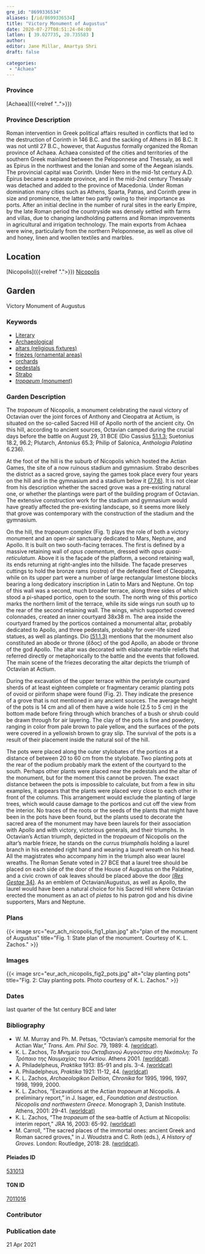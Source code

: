 ```yaml
---
gre_id: "8699336534"
aliases: [/id/8699336534]
title: "Victory Monument of Augustus"
date: 2020-07-27T08:51:24-04:00
latlon: [ 39.027735, 20.735583 ]
author:
editor: Jane Millar, Amartya Shri
draft: false

categories:
 - "Achaea"
---
```


### Province

[Achaea]({{<relref "..">}})

### Province Description

Roman intervention in Greek political affairs resulted in conflicts that led to the destruction of Corinth in 146 B.C. and the sacking of Athens in 86 B.C. It was not until 27 B.C., however, that Augustus formally organized the Roman province of Achaea. Achaea consisted of the cities and territories of the southern Greek mainland between the Peloponnese and Thessaly, as well as Epirus in the northwest and the Ionian and some of the Aegean islands.
The provincial capital was Corinth. Under Nero in the mid-1st century A.D. Epirus became a separate province, and in the mid-2nd century Thessaly was detached and added to the province of Macedonia. Under Roman domination many cities such as Athens, Sparta, Patras, and Corinth grew in size and prominence, the latter two partly owing to their importance as ports.  After an initial decline in the number of rural sites in the early Empire, by the late Roman period the countryside was densely settled with farms and villas, due to changing landholding patterns and Roman improvements in agricultural and irrigation technology. The main exports from Achaea were wine, particularly from the northern Peloponnese, as well as olive oil and honey, linen and woollen textiles and marbles.

## Location

[Nicopolis]({{<relref ".">}})
[Nicopolis](https://pleiades.stoa.org/places/531013)

<!--### Location Description-->

<!-- LEAVE THIS BLANK FOR NOW

## Sublocation

[AREA WITHIN LOCATION, LIKE “PALATINE HILL”](GEOREFERENCE LINK)
A sublocation is any area larger than an individual garden, but located within a location. I would always try to include a link to a controlled vocabulary here if possible. This ID may well be different from the Garden ID, e.g., Pompeii versus a Garden in one of the houses which has its own Pleiades ID.
-->

<!--### Sublocation Description-->

<!-- DESCRIPTION -->

## Garden

Victory Monument of Augustus

### Keywords

- [Literary](#)
- [Archaeological](#)
- [altars (religious fixtures)](http://vocab.getty.edu/page/aat/300003725)
- [friezes (ornamental areas)](http://vocab.getty.edu/page/aat/300123582)
- [orchards](http://vocab.getty.edu/page/aat/300008890)
- [pedestals](http://vocab.getty.edu/page/aat/300001744)
- [Strabo](#)
- [*tropaeum* (monument)](http://vocab.getty.edu/page/aat/300007038)

### Garden Description

The *tropaeum* of Nicopolis, a monument celebrating the naval victory of Octavian over the joint forces of Anthony and Cleopatra at Actium, is situated on the so-called Sacred Hill of Apollo north of the ancient city. On this hill, according to ancient sources, Octavian camped during the crucial days before the battle on August 29, 31 BCE (Dio Cassius [51.1.3]( http://data.perseus.org/citations/urn:cts:greekLit:tlg0385.tlg001.perseus-grc1:51.1.3); Suetonius 18.2, 96.2; Plutarch, *Antonius* 65.3; Philip of Salonica, *Anthologia Palatina* 6.236).

At the foot of the hill is the suburb of Nicopolis which hosted the Actian Games, the site of a now ruinous stadium and gymnasium. Strabo describes the district as a sacred grove, saying the games took place every four years on the hill and in the gymnasium and a stadium below it [(7.7.6)](http://data.perseus.org/citations/urn:cts:greekLit:tlg0099.tlg001.perseus-eng1:7.7.6). It is not clear from his description whether the sacred grove was a pre-existing natural one, or whether the plantings were part of the building program of Octavian. The extensive construction work for the stadium and gymnasium would have greatly affected the pre-existing landscape, so it seems more likely that grove was contemporary with the construction of the stadium and the gymnasium.

On the hill, the *tropaeum* complex (Fig. 1) plays the role of both a victory monument and an open-air sanctuary dedicated to Mars, Neptune, and Apollo. It is built on two south-facing terraces. The first is defined by a massive retaining wall of *opus caementum*, dressed with *opus quasi-reticulatum*. Above it is the façade of the platform, a second retaining wall, its ends returning at right-angles into the hillside. The façade preserves cuttings to hold the bronze rams (*rostra*) of the defeated fleet of Cleopatra, while on its upper part were a number of large rectangular limestone blocks bearing a long dedicatory inscription in Latin to Mars and Neptune. On top of this wall was a second, much broader terrace, along three sides of which stood a pi-shaped portico, open to the south. The north wing of this portico marks the northern limit of the terrace, while its side wings run south up to the rear of the second retaining wall. The wings, which supported covered colonnades, created an inner courtyard 38x38 m. The area inside the courtyard framed by the porticos contained a monumental altar, probably dedicated to Apollo, and three pedestals, probably for over-life sized statues, as well as plantings. Dio [(51.1.3)](http://data.perseus.org/citations/urn:cts:greekLit:tlg0385.tlg001.perseus-grc1:51.1.3) mentions that the monument also constituted an abode or throne (ἕδος) of the god Apollo, an abode or throne of the god Apollo. The altar was decorated with elaborate marble reliefs that referred directly or metaphorically to the battle and the events that followed. The main scene of the friezes decorating the altar depicts the triumph of Octavian at Actium.

During the excavation of the upper terrace within the peristyle courtyard sherds of at least eighteen complete or fragmentary ceramic planting pots of ovoid or piriform shape were found (Fig. 2).  They indicate the presence of a grove that is not mentioned in any ancient sources. The average height of the pots is 14 cm and all of them have a wide hole (2.5 to 5 cm) in the bottom made before firing through which branches of a bush or shrub could be drawn through for air layering. The clay of the pots is fine and powdery, ranging in color from pale brown to pale yellow, and the surfaces of the pots were covered in a yellowish brown to gray slip.  The survival of the pots is a result of their placement inside the natural soil of the hill.

The pots were placed along the outer stylobates of the porticos at a distance of between 20 to 60 cm from the stylobate. Two planting pots at the rear of the podium probably mark the extent of the courtyard to the south. Perhaps other plants were placed near the pedestals and the altar of the monument, but for the moment this cannot be proven. The exact distance between the pots is impossible to calculate, but from a few in situ examples, it appears that the plants were placed very close to each other in front of the columns. This arrangement would exclude the planting of large trees, which would cause damage to the porticos and cut off the view from the interior. No traces of the roots or the seeds of the plants that might have been in the pots have been found, but the plants used to decorate the sacred area of the monument may have been laurels for their association with Apollo and with victory, victorious generals, and their triumphs. In Octavian’s Actian triumph, depicted in the *tropaeum* of Nicopolis on the altar’s marble frieze, he stands on the *currus triumphalis* holding a laurel branch in his extended right hand and wearing a laurel wreath on his head. All the magistrates who accompany him in the triumph also wear laurel wreaths. The Roman Senate voted in 27 BCE that a laurel tree should be placed on each side of the door of the House of Augustus on the Palatine, and a civic crown of oak leaves should be placed above the door [(*Res Gestae* 34)](http://data.perseus.org/citations/urn:cts:latinLit:phi1221.phi007.perseus-lat1:34). As an emblem of Octavian/Augustus, as well as Apollo, the laurel would have been a natural choice for his Sacred Hill where Octavian erected the monument as an act of *pietas* to his patron god and his divine supporters, Mars and Neptune.

<!--### Maps-->

<!--
OLD WAY (DO NOT USE)
![alt_text](../../images/image_name.ext)
*CAPTION*

NEW WAY ↓↓↓↓
{{< image src="image_name.ext" alt="ALT_TEXT" title="CAPTION" >}}
-->

### Plans

{{< image src="eur_ach_nicopolis_fig1_plan.jpg" alt="plan of the monument of Augustus" title="Fig. 1: State plan of the monument.  Courtesy of K. L. Zachos." >}}

### Images

{{< image src="eur_ach_nicopolis_fig2_pots.jpg" alt="clay planting pots" title="Fig. 2: Clay planting pots. Photo courtesy of K. L. Zachos." >}}

### Dates

last quarter of the 1st century BCE and later

### Bibliography

* W. M. Murray and Ph. M. Petsas, “Octavian’s campsite memorial for the Actian War,” *Trans. Am. Phil Soc.* 79, 1989: 4. [(worldcat)](http://www.worldcat.org/oclc/892239073).
* K. L. Zachos, *Το Μνημείο του Οκταβιανού Αυγούστου στη Νικόπολη: Το Τρόπαιο της Ναυμαχίας του Ακτίου.* Athens 2001. [(worldcat)](http://www.worldcat.org/oclc/257369178).
* A. Philadelpheus, *Praktika* 1913: 85-91 and pls. 3-4. [(worldcat)](http://www.worldcat.org/oclc/81311225)
* A. Philadelpheus, *Praktika* 1921: 11-12, 44. [(worldcat)](http://www.worldcat.org/oclc/81311225)
* K. L. Zachos, *Archaeologikon Deltion, Chronika* for 1995, 1996, 1997, 1998, 1999, 2000.
* K. L. Zachos, “Excavations at the Actian *tropaeum* at Nicopolis. A preliminary report,” in J. Isager, ed., *Foundation and destruction. Nicopolis and northwestern Greece.* Monograph 3, Danish Institute. Athens, 2001: 29-41. [(worldcat)](http://www.worldcat.org/oclc/491885471)
* K. L. Zachos, “The *tropaeum* of the sea-battle of Actium at Nicopolis: interim report,” JRA 16, 2003: 65-92. [(worldcat)](http://www.worldcat.org/oclc/5884366383)   
* M. Carroll, "The sacred places of the immortal ones: ancient Greek and Roman sacred groves," in J. Woudstra and C. Roth (eds.), *A History of Groves.* London: Routledge, 2018: 28. [(worldcat)](http://www.worldcat.org/oclc/1012849097).


<!--#### Periodo ID-->

<!-- [PERIODO_ID](https://pleiades.stoa.org/places/PLEIADES_ID) -->

#### Pleiades ID

[531013](https://pleiades.stoa.org/places/531013)

#### TGN ID

[7011016](http://vocab.getty.edu/page/tgn/7011016)

### Contributor

### Publication date


21 Apr 2021

<!--### Related articles-->

<!-- Links to other related articles. Leave blank for now -->
